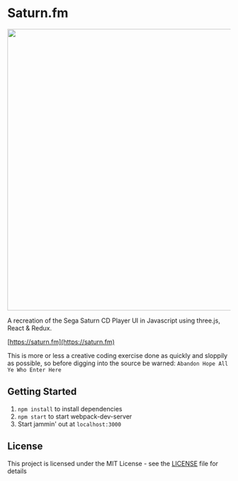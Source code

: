 # Saturn.fm

[<img src="https://github.com/mcamis/saturn.fm/blob/master/saturn-fm.png" width="677" height="634">](https://saturn.fm)

A recreation of the Sega Saturn CD Player UI in Javascript using three.js, React & Redux.

[https://saturn.fm](https://saturn.fm)

This is more or less a creative coding exercise done as quickly and sloppily as possible, so before digging into the source be warned: `Abandon Hope All Ye Who Enter Here`

## Getting Started

1. `npm install` to install dependencies
2. `npm start` to start webpack-dev-server
3. Start jammin' out at `localhost:3000`

## License

This project is licensed under the MIT License - see the [LICENSE](LICENSE) file for details
